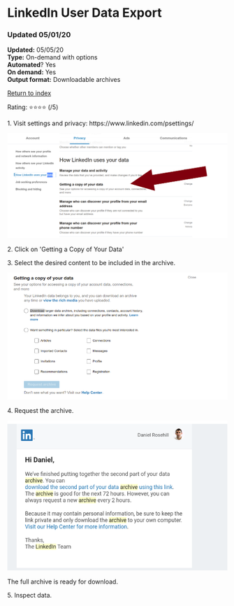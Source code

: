 # LinkedIn User Data Export

### Updated 05/01/20

**Updated:** 05/05/20 <br/>
**Type:** On-demand with options <br/>
**Automated**? Yes <br/>
**On demand:** Yes <br/>
**Output format:** Downloadable archives 

[Return to index](https://github.com/danielrosehilljlm/CloudBackupApproaches)

Rating: ⭐⭐⭐⭐ (/5)

<p>1. Visit settings and privacy: https://www.linkedin.com/psettings/</p>

![Requesting Data](/images/0108.png)

<p>2. Click on 'Getting a Copy of Your Data'</p>

<p>3. Select the desired content to be included in the archive.</p>

![Content](/images/0111.png)

<p>4. Request the archive.

![Archive](/images/0112.png)

The full archive is ready for download.

<p>5. Inspect data.</p>
